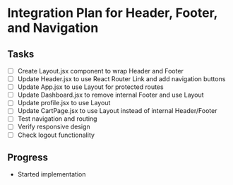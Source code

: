 # Integration Plan for Header, Footer, and Navigation

## Tasks
- [ ] Create Layout.jsx component to wrap Header and Footer
- [ ] Update Header.jsx to use React Router Link and add navigation buttons
- [ ] Update App.jsx to use Layout for protected routes
- [ ] Update Dashboard.jsx to remove internal Footer and use Layout
- [ ] Update profile.jsx to use Layout
- [ ] Update CartPage.jsx to use Layout instead of internal Header/Footer
- [ ] Test navigation and routing
- [ ] Verify responsive design
- [ ] Check logout functionality

## Progress
- Started implementation
